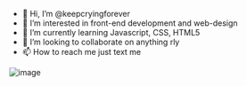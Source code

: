 - 👋 Hi, I’m @keepcryingforever
- 👀 I’m interested in front-end development and web-design
- 🌱 I’m currently learning Javascript, CSS, HTML5
- 💞️ I’m looking to collaborate on anything rly
- 📫 How to reach me just text me

![image](https://github.com/keepcryingforever/keepcryingforever/assets/138312841/ca5229f8-5c83-49b3-9c83-1312b4cc46a5)
